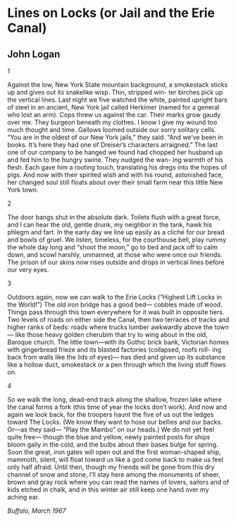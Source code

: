 # Lines on Locks (or Jail and the Erie Canal)
## John Logan
1

Against the low, New York State
mountain background, a smokestack
sticks up
and gives out
its snakelike wisp.
Thin, stripped win-
ter birches pick up the vertical lines.
Last night we five watched the white,
painted upright bars of steel
in an ancient, New York jail
called Herkimer
(named for a general who lost an arm).
Cops threw us against the car.
Their marks grow gaudy
over me.
They burgeon beneath my clothes.
I know
I give my wound
too much thought and time.
Gallows loomed outside
our sorry solitary cells.
“You are in the oldest of our New York jails,”
they said.
“And we’ve been in books. It’s here they had
one of Dreiser’s characters arraigned.”
The last one of our company to be hanged
we found
had chopped her husband
up and
fed him to the hungry swine.
They nudged the wan-
ing warmth of his flesh.
Each gave him a rooting touch,
translating his dregs
into the hopes of pigs.
And now with their spirited wish
and with his round, astonished face,
her changed soul
still floats about over their small
farm
near this little New York town.


2

The door bangs shut
in the absolute dark.
Toilets flush with a great force,
and I can hear the old, gentle drunk,
my neighbor in the tank,
hawk
his phlegm and fart.
In the early day
we line up easily as a cliché
for our bread and bowls of gruel.
We listen, timeless, for the courthouse bell,
play rummy the whole day long
and “shoot the moon,”
go to bed and jack off to calm down,
and scowl harshly, unmanned,
at those who were once our friends.
The prison of our skins
now rises outside
and drops in vertical lines
before our very eyes.


3

Outdoors again, now we can walk
to the Erie Locks
(“Highest Lift Locks in the World!”)
The old iron bridge has a good bed—
cobbles made of wood.
Things pass through this town everywhere
for it was built in opposite tiers.
Two levels of roads
on either side
the Canal, then two terraces of tracks
and higher ranks of beds: roads where trucks
lumber awkwardly above the town—
like those heavy golden cherubim
that try to wing about
in the old, Baroque church.
The little town—with its Gothic
brick
bank, Victorian homes with gingerbread frieze
and its blasted factories
(collapsed, roofs roll-
ing back from walls
like the lids of eyes)—
has died
and given up
its substance like a hollow duct,
smokestack or a pen
through which the living stuff flows on.


4

So we walk the long, dead-end track
along the shallow, frozen lake
where the canal forms a fork
(this time of year the locks don’t work).
And now and again we look back,
for the troopers haunt the five of us
out the ledges toward The Locks.
(We know they want to hose
our bellies and our backs.
Or—as they said—
“Play the Mambo” on our heads.)
We do not yet feel
quite free—
though the blue and yellow, newly
painted posts
for ships
bloom gaily
in the cold, and the bulbs
about their bases bulge
for spring.
Soon the great, iron gates
will open out
and the first woman-shaped
ship,
mammoth, silent, will float toward
us like a god
come back
to make us feel only half afraid.
Until then,
though my friends will be gone
from this dry channel of snow and stone,
I’ll stay here
among the monuments of sheer,
brown and gray rock
where you can read
the names of lovers, sailors and of kids
etched in chalk,
and in this winter air
still keep one hand over my aching ear.

 _Buffalo, March 1967_
